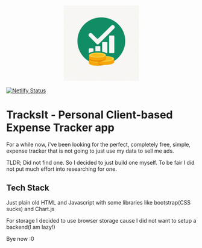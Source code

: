 <p align="center" ><img src="images/logo.png" width="200px"></p>

[![Netlify Status](https://api.netlify.com/api/v1/badges/710d1918-9a1c-4242-95b1-3ff614e1b2be/deploy-status)](https://app.netlify.com/sites/tracksit/deploys)

# TracksIt - Personal Client-based Expense Tracker app

For a while now, i've been looking for the perfect, completely free, simple, expense tracker that is not going to just use my data to sell me ads.

TLDR; Did not find one. So I decided to just build one myself.
To be fair I did not put much effort into researching for one.

## Tech Stack

Just plain old HTML and Javascript with some libraries like bootstrap(CSS sucks) and Chart.js

For storage I decided to use browser storage cause I did not want to setup a backend(I am lazy!)

Bye now :0